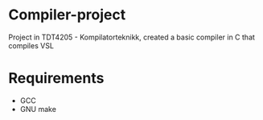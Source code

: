# Compiler-project
Project in TDT4205 - Kompilatorteknikk, created a basic compiler in C that compiles VSL

# Requirements
- GCC
- GNU make


